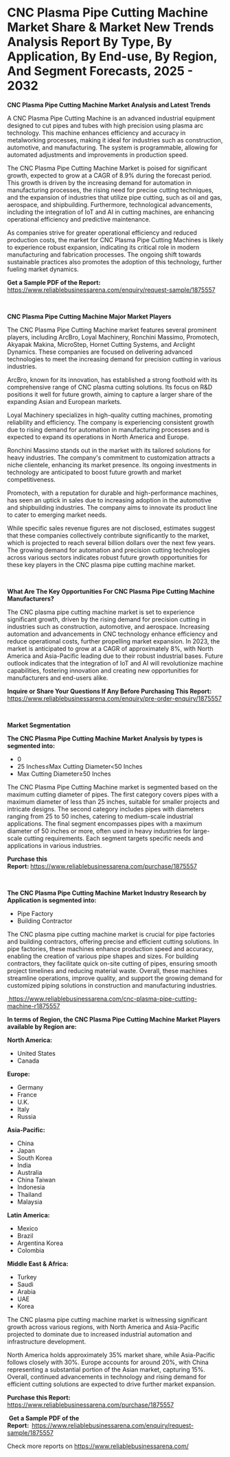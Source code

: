 <p><h1>CNC Plasma Pipe Cutting Machine Market Share & Market New Trends Analysis Report By Type, By Application, By End-use, By Region, And Segment Forecasts, 2025 - 2032</h1></p><p><strong>CNC Plasma Pipe Cutting Machine Market Analysis and Latest Trends</strong></p>
<p><p>A CNC Plasma Pipe Cutting Machine is an advanced industrial equipment designed to cut pipes and tubes with high precision using plasma arc technology. This machine enhances efficiency and accuracy in metalworking processes, making it ideal for industries such as construction, automotive, and manufacturing. The system is programmable, allowing for automated adjustments and improvements in production speed.</p><p>The CNC Plasma Pipe Cutting Machine Market is poised for significant growth, expected to grow at a CAGR of 8.9% during the forecast period. This growth is driven by the increasing demand for automation in manufacturing processes, the rising need for precise cutting techniques, and the expansion of industries that utilize pipe cutting, such as oil and gas, aerospace, and shipbuilding. Furthermore, technological advancements, including the integration of IoT and AI in cutting machines, are enhancing operational efficiency and predictive maintenance. </p><p>As companies strive for greater operational efficiency and reduced production costs, the market for CNC Plasma Pipe Cutting Machines is likely to experience robust expansion, indicating its critical role in modern manufacturing and fabrication processes. The ongoing shift towards sustainable practices also promotes the adoption of this technology, further fueling market dynamics.</p></p>
<p><strong>Get a Sample PDF of the Report:&nbsp;</strong> <a href="https://www.reliablebusinessarena.com/enquiry/request-sample/1875557?utm_campaign=2458&utm_medium=2&utm_source=Github&utm_content=ia&utm_term=19022025&utm_id=cnc-plasma-pipe-cutting-machine">https://www.reliablebusinessarena.com/enquiry/request-sample/1875557</a></p>
<p>&nbsp;</p>
<p><strong>CNC Plasma Pipe Cutting Machine Major Market Players</strong></p>
<p><p>The CNC Plasma Pipe Cutting Machine market features several prominent players, including ArcBro, Loyal Machinery, Ronchini Massimo, Promotech, Akyapak Makina, MicroStep, Hornet Cutting Systems, and Arclight Dynamics. These companies are focused on delivering advanced technologies to meet the increasing demand for precision cutting in various industries.</p><p>ArcBro, known for its innovation, has established a strong foothold with its comprehensive range of CNC plasma cutting solutions. Its focus on R&D positions it well for future growth, aiming to capture a larger share of the expanding Asian and European markets.</p><p>Loyal Machinery specializes in high-quality cutting machines, promoting reliability and efficiency. The company is experiencing consistent growth due to rising demand for automation in manufacturing processes and is expected to expand its operations in North America and Europe.</p><p>Ronchini Massimo stands out in the market with its tailored solutions for heavy industries. The company's commitment to customization attracts a niche clientele, enhancing its market presence. Its ongoing investments in technology are anticipated to boost future growth and market competitiveness.</p><p>Promotech, with a reputation for durable and high-performance machines, has seen an uptick in sales due to increasing adoption in the automotive and shipbuilding industries. The company aims to innovate its product line to cater to emerging market needs.</p><p>While specific sales revenue figures are not disclosed, estimates suggest that these companies collectively contribute significantly to the market, which is projected to reach several billion dollars over the next few years. The growing demand for automation and precision cutting technologies across various sectors indicates robust future growth opportunities for these key players in the CNC plasma pipe cutting machine market.</p></p>
<p>&nbsp;</p>
<p><strong>What Are The Key Opportunities For CNC Plasma Pipe Cutting Machine Manufacturers?</strong></p>
<p><p>The CNC plasma pipe cutting machine market is set to experience significant growth, driven by the rising demand for precision cutting in industries such as construction, automotive, and aerospace. Increasing automation and advancements in CNC technology enhance efficiency and reduce operational costs, further propelling market expansion. In 2023, the market is anticipated to grow at a CAGR of approximately 8%, with North America and Asia-Pacific leading due to their robust industrial bases. Future outlook indicates that the integration of IoT and AI will revolutionize machine capabilities, fostering innovation and creating new opportunities for manufacturers and end-users alike.</p></p>
<p><strong>Inquire or Share Your Questions If Any Before Purchasing This Report:</strong> <a href="https://www.reliablebusinessarena.com/enquiry/pre-order-enquiry/1875557?utm_campaign=2458&utm_medium=2&utm_source=Github&utm_content=ia&utm_term=19022025&utm_id=cnc-plasma-pipe-cutting-machine">https://www.reliablebusinessarena.com/enquiry/pre-order-enquiry/1875557</a></p>
<p>&nbsp;</p>
<p><strong>Market Segmentation</strong></p>
<p><strong>The CNC Plasma Pipe Cutting Machine Market Analysis by types is segmented into:</strong></p>
<p><ul><li>0<Max Cutting Diameter<25 Inches</li><li>25 Inches≤Max Cutting Diameter<50 Inches</li><li>Max Cutting Diameter≥50 Inches</li></ul></p>
<p><p>The CNC Plasma Pipe Cutting Machine market is segmented based on the maximum cutting diameter of pipes. The first category covers pipes with a maximum diameter of less than 25 inches, suitable for smaller projects and intricate designs. The second category includes pipes with diameters ranging from 25 to 50 inches, catering to medium-scale industrial applications. The final segment encompasses pipes with a maximum diameter of 50 inches or more, often used in heavy industries for large-scale cutting requirements. Each segment targets specific needs and applications in various industries.</p></p>
<p><strong>Purchase this Report:&nbsp;</strong><a href="https://www.reliablebusinessarena.com/purchase/1875557?utm_campaign=2458&utm_medium=2&utm_source=Github&utm_content=ia&utm_term=19022025&utm_id=cnc-plasma-pipe-cutting-machine">https://www.reliablebusinessarena.com/purchase/1875557</a></p>
<p>&nbsp;</p>
<p><strong>The CNC Plasma Pipe Cutting Machine Market Industry Research by Application is segmented into:</strong></p>
<p><ul><li>Pipe Factory</li><li>Building Contractor</li></ul></p>
<p><p>The CNC plasma pipe cutting machine market is crucial for pipe factories and building contractors, offering precise and efficient cutting solutions. In pipe factories, these machines enhance production speed and accuracy, enabling the creation of various pipe shapes and sizes. For building contractors, they facilitate quick on-site cutting of pipes, ensuring smooth project timelines and reducing material waste. Overall, these machines streamline operations, improve quality, and support the growing demand for customized piping solutions in construction and manufacturing industries.</p></p>
<p><a href="https://www.reliablebusinessarena.com/cnc-plasma-pipe-cutting-machine-r1875557?utm_campaign=2458&utm_medium=2&utm_source=Github&utm_content=ia&utm_term=19022025&utm_id=cnc-plasma-pipe-cutting-machine">&nbsp;https://www.reliablebusinessarena.com/cnc-plasma-pipe-cutting-machine-r1875557</a></p>
<p><strong>In terms of Region, the CNC Plasma Pipe Cutting Machine Market Players available by Region are:</strong></p>
<p>
    <p> <strong> North America: </strong>
        <ul>
            <li>United States</li>
            <li>Canada</li>
        </ul>
        </p> 
    <p> <strong> Europe: </strong>
        <ul>
            <li>Germany</li>
            <li>France</li>
            <li>U.K.</li>
            <li>Italy</li>
            <li>Russia</li>
        </ul>
        </p> 
    <p> <strong> Asia-Pacific: </strong>
        <ul>
            <li>China</li>
            <li>Japan</li>
            <li>South Korea</li>
            <li>India</li>
            <li>Australia</li>
            <li>China Taiwan</li>
            <li>Indonesia</li>
            <li>Thailand</li>
            <li>Malaysia</li>
        </ul>
        </p> 
    <p> <strong> Latin America: </strong>
        <ul>
            <li>Mexico</li>
            <li>Brazil</li>
            <li>Argentina Korea</li>
            <li>Colombia</li>
        </ul>
        </p> 
    <p> <strong> Middle East & Africa: </strong>
        <ul>
            <li>Turkey</li>
            <li>Saudi</li>
            <li>Arabia</li>
            <li>UAE</li>
            <li>Korea</li>
        </ul>
    </p>
    </p>
<p><p>The CNC plasma pipe cutting machine market is witnessing significant growth across various regions, with North America and Asia-Pacific projected to dominate due to increased industrial automation and infrastructure development. </p><p>North America holds approximately 35% market share, while Asia-Pacific follows closely with 30%. Europe accounts for around 20%, with China representing a substantial portion of the Asian market, capturing 15%. Overall, continued advancements in technology and rising demand for efficient cutting solutions are expected to drive further market expansion.</p></p>
<p><strong>Purchase this Report: </strong><a href="https://www.reliablebusinessarena.com/purchase/1875557?utm_campaign=2458&utm_medium=2&utm_source=Github&utm_content=ia&utm_term=19022025&utm_id=cnc-plasma-pipe-cutting-machine">https://www.reliablebusinessarena.com/purchase/1875557</a></p>
<p>&nbsp;<strong>Get a Sample PDF of the Report:&nbsp;&nbsp;</strong><a href="https://www.reliablebusinessarena.com/enquiry/request-sample/1875557?utm_campaign=2458&utm_medium=2&utm_source=Github&utm_content=ia&utm_term=19022025&utm_id=cnc-plasma-pipe-cutting-machine">https://www.reliablebusinessarena.com/enquiry/request-sample/1875557</a></p>
<p><strong></strong></p>
<p>Check more reports on <a href="https://www.reliablebusinessarena.com/?utm_campaign=2458&utm_medium=2&utm_source=Github&utm_content=ia&utm_term=19022025&utm_id=cnc-plasma-pipe-cutting-machine">https://www.reliablebusinessarena.com/</a></p>